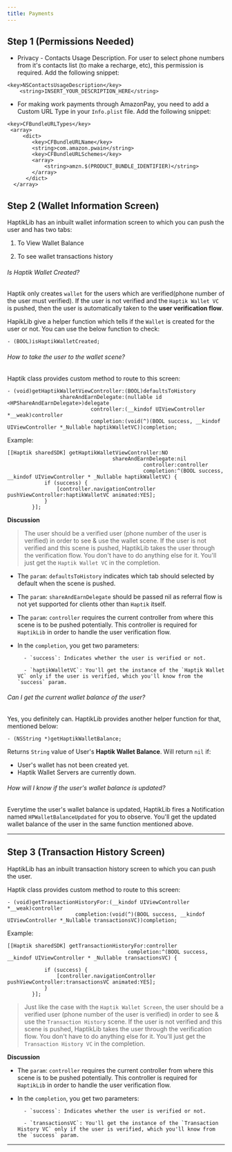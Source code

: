 ```yaml
---
title: Payments
---
```


## Step 1 (Permissions Needed)

- Privacy - Contacts Usage Description. For user to select phone numbers from it's contacts list (to make a recharge, etc), this permission is required. Add the following snippet:

```
<key>NSContactsUsageDescription</key>
	<string>INSERT_YOUR_DESCRIPTION_HERE</string>
```

- For making work payments through AmazonPay, you need to add a Custom URL Type in your `Info.plist` file. Add the following snippet:

```
<key>CFBundleURLTypes</key>
 <array>
     <dict>
        <key>CFBundleURLName</key>
        <string>com.amazon.pwain</string>
        <key>CFBundleURLSchemes</key>
        <array>
            <string>amzn.$(PRODUCT_BUNDLE_IDENTIFIER)</string>
        </array>
      </dict>
  </array>
```

## Step 2 (Wallet Information Screen)

HaptikLib has an inbuilt wallet information screen to which you can push the user and has two tabs:

1. To View Wallet Balance

2. To see wallet transactions history

###### Is Haptik Wallet Created?

Haptik only creates `wallet` for the users which are verified(phone number of the user must verified). If the user is not verified and the `Haptik Wallet VC` is pushed, then the user is automatically taken to the **user verification flow**.

HapikLib give a helper function which tells if the `Wallet` is created for the user or not. You can use the below function to check:

```
- (BOOL)isHaptikWalletCreated;
```

###### How to take the user to the wallet scene?

Haptik class provides custom method to route to this screen:

```
- (void)getHaptikWalletViewController:(BOOL)defaultsToHistory
                 shareAndEarnDelegate:(nullable id <HPShareAndEarnDelegate>)delegate
                           controller:(__kindof UIViewController *__weak)controller
                           completion:(void(^)(BOOL success, __kindof UIViewController *_Nullable haptikWalletVC))completion;
```

Example:

```
[[Haptik sharedSDK] getHaptikWalletViewController:NO
                                  shareAndEarnDelegate:nil
                                            controller:controller
                                            completion:^(BOOL success, __kindof UIViewController * _Nullable haptikWalletVC) {
            if (success) {
                [controller.navigationController pushViewController:haptikWalletVC animated:YES];
            }
        }];
```

**Discussion**

> The user should be a verified user (phone number of the user is verified) in order to see & use the wallet scene. If the user is not verified and this scene is pushed, HaptikLib takes the user through the verification flow. You don't have to do anything else for it. You'll just get the `Haptik Wallet VC` in the completion.

- The `param`: `defaultsToHistory` indicates which tab should selected by default when the scene is pushed.

- The `param`: `shareAndEarnDelegate` should be passed nil as referral flow is not yet supported for clients other than `Haptik` itself.

- The `param`: `controller` requires the current controller from where this scene is to be pushed potentially. This controller is required for `HaptikLib` in order to handle the user verification flow.

- In the `completion`, you get two parameters:

      	- `success`: Indicates whether the user is verified or not.

      	- `haptikWalletVC`: You'll get the instance of the `Haptik Wallet VC` only if the user is verified, which you'll know from the `success` param.

###### Can I get the current wallet balance of the user?

Yes, you definitely can. HaptikLib provides another helper function for that, mentioned below:

```
- (NSString *)getHaptikWalletBalance;
```

Returns `String` value of User's **Haptik Wallet Balance**. Will return `nil` if:

- User's wallet has not been created yet.
- Haptik Wallet Servers are currently down.

###### How will I know if the user's wallet balance is updated?

Everytime the user's wallet balance is updated, HaptikLib fires a Notification named `HPWalletBalanceUpdated` for you to observe. You'll get the updated wallet balance of the user in the same function mentioned above.

---

## Step 3 (Transaction History Screen)

HaptikLib has an inbuilt transaction history screen to which you can push the user.

Haptik class provides custom method to route to this screen:

```
- (void)getTransactionHistoryFor:(__kindof UIViewController *__weak)controller
                      completion:(void(^)(BOOL success, __kindof UIViewController *_Nullable transactionsVC))completion;
```

Example:

```
[[Haptik sharedSDK] getTransactionHistoryFor:controller
                                       completion:^(BOOL success, __kindof UIViewController * _Nullable transactionsVC) {

            if (success) {
                [controller.navigationController pushViewController:transactionsVC animated:YES];
            }
        }];
```

> Just like the case with the `Haptik Wallet Screen`, the user should be a verified user (phone number of the user is verified) in order to see & use the `Transaction History` scene. If the user is not verified and this scene is pushed, HaptikLib takes the user through the verification flow. You don't have to do anything else for it. You'll just get the `Transaction History VC` in the completion.

**Discussion**

- The `param`: `controller` requires the current controller from where this scene is to be pushed potentially. This controller is required for `HaptikLib` in order to handle the user verification flow.

- In the `completion`, you get two parameters:

      	- `success`: Indicates whether the user is verified or not.

      	- `transactionsVC`: You'll get the instance of the `Transaction History VC` only if the user is verified, which you'll know from the `success` param.

---
